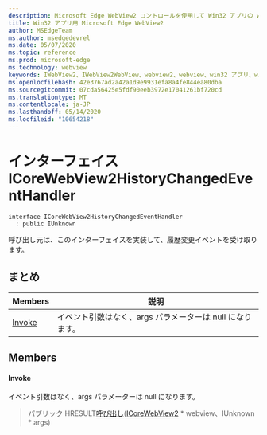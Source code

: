 ```yaml
---
description: Microsoft Edge WebView2 コントロールを使用して Win32 アプリの web コンテンツをホストする
title: Win32 アプリ用 Microsoft Edge WebView2
author: MSEdgeTeam
ms.author: msedgedevrel
ms.date: 05/07/2020
ms.topic: reference
ms.prod: microsoft-edge
ms.technology: webview
keywords: IWebView2、IWebView2WebView、webview2、webview、win32 アプリ、win32、edge、ICoreWebView2、ICoreWebView2Controller、browser control、edge html
ms.openlocfilehash: 42e3767ad2a42a1d9e9931efa8a4fe844ea80dba
ms.sourcegitcommit: 07cda56425e5fdf90eeb3972e17041261bf720cd
ms.translationtype: MT
ms.contentlocale: ja-JP
ms.lasthandoff: 05/14/2020
ms.locfileid: "10654218"
---
```

# インターフェイス ICoreWebView2HistoryChangedEventHandler 

```
interface ICoreWebView2HistoryChangedEventHandler
  : public IUnknown
```

呼び出し元は、このインターフェイスを実装して、履歴変更イベントを受け取ります。

## まとめ

 Members                        | 説明
--------------------------------|---------------------------------------------
[Invoke](#invoke) | イベント引数はなく、args パラメーターは null になります。

## Members

#### Invoke 

イベント引数はなく、args パラメーターは null になります。

> パブリック HRESULT[呼び出し](#invoke)([ICoreWebView2](icorewebview2.md) * webview、IUnknown * args)

